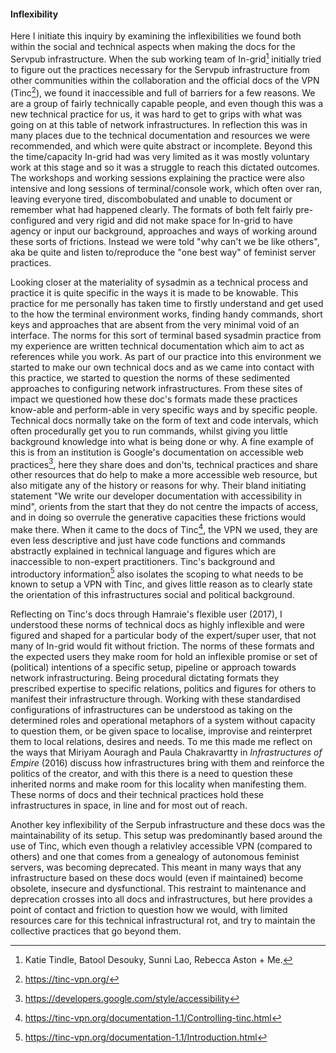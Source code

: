 #### Inflexibility

Here I initiate this inquiry by examining the inflexibilities we found both within the social and technical aspects when making the docs for the Servpub infrastructure. When the sub working team of In-grid[^r2] initially tried to figure out the practices necessary for the Servpub infrastructure from other communities within the collaboration and the official docs of the VPN (Tinc[^1s]), we found it inaccessible and full of barriers for a few reasons. We are a group of fairly technically capable people, and even though this was a new technical practice for us, it was hard to get to grips with what was going on at this table of network infrastructures. In reflection this was in many places due to the technical documentation and resources we were recommended, and which were quite abstract or incomplete. Beyond this the time/capacity In-grid had was very limited as it was mostly voluntary work at this stage and so it was a struggle to reach this dictated outcomes. The workshops and working sessions explaining the practice were also intensive and long sessions of terminal/console work, which often over ran, leaving everyone tired, discombobulated and unable to document or remember what had happened clearly. The formats of both felt fairly pre-configured and very rigid and did not make space for In-grid to have agency or input our background, approaches and ways of working around these sorts of frictions. Instead we were told "why can't we be like others", aka be quite and listen to/reproduce the "one best way" of feminist server practices.

Looking closer at the materiality of sysadmin as a technical process and practice it is quite specific in the ways it is made to be knowable. This practice for me personally has taken time to firstly understand and get used to the how the terminal environment works, finding handy commands, short keys and approaches that are absent from the very minimal void of an interface. The norms for this sort of terminal based sysadmin practice from my experience are written technical documentation which aim to act as references while you work. As part of our practice into this environment we started to make our own technical docs and as we came into contact with this practice, we started to question the norms of these sedimented approaches to configuring network infrastructures. From these sites of impact we questioned how these doc's formats made these practices know-able and perform-able in very specific ways and by specific people. Technical docs normally take on the form of text and code intervals, which often procedurally get you to run commands, whilst giving you little background knowledge into what is being done or why. A fine example of this is from an institution is Google's documentation on accessible web practices[^2s], here they share does and don'ts, technical practices and share other resources that do help to make a more accessible web resource, but also mitigate any of the history or reasons for why. Their bland initiating statement "We write our developer documentation with accessibility in mind", orients from the start that they do not centre the impacts of access, and in doing so overrule the generative capacities these frictions would make there. When it came to the docs of Tinc[^3p], the VPN we used, they are even less descriptive and just have code functions and commands abstractly explained in technical language and figures which are inaccessible to non-expert practitioners. Tinc's background and introductory information[^1c] also isolates the scoping to what needs to be known to setup a VPN with Tinc, and gives little reason as to clearly state the orientation of this infrastructures social and political background. 

Reflecting on Tinc's docs through Hamraie's flexible user (2017), I understood these norms of technical docs as highly inflexible and were figured and shaped for a particular body of the expert/super user, that not many of In-grid would fit without friction. The norms of these formats and the expected users they make room for hold an inflexible promise or set of (political) intentions of a specific setup, pipeline or approach towards network infrastructuring.  Being procedural dictating formats they prescribed expertise to specific relations, politics and figures for others to manifest their infrastructure through. Working with these standardised configurations of infrastructures can be understood as taking on the determined roles and operational metaphors of a system without capacity to question them, or be given space to localise, improvise and reinterpret them to local relations, desires and needs. To me this made me reflect on the ways that Miriyam Aouragh and Paula Chakravartty in _Infrastructures of Empire_ (2016) discuss how infrastructures bring with them and reinforce the politics of the creator, and with this there is a need to question these inherited norms and make room for this locality when manifesting them. These norms of docs and their technical practices hold these infrastructures in space, in line and for most out of reach.

Another key inflexibility of the Serpub infrastructure and these docs was the maintainability of its setup. This setup was predominantly based around the use of Tinc, which even though a relativley accessible VPN (compared to others) and one that comes from a genealogy of autonomous feminist servers, was becoming deprecated. This meant in many ways that any infrastructure based on these docs would (even if maintained) become obsolete, insecure and dysfunctional. This restraint to maintenance and deprecation crosses into all docs and infrastructures, but here provides a point of contact and friction to question how we would, with limited resources care for this technical infrastructural rot, and try to maintain the collective practices that go beyond them.

[^r2]: Katie Tindle, Batool Desouky, Sunni Lao, Rebecca Aston + Me.
[^1s]: https://tinc-vpn.org/
[^2s]: https://developers.google.com/style/accessibility
[^3p]: https://tinc-vpn.org/documentation-1.1/Controlling-tinc.html
[^1c]: https://tinc-vpn.org/documentation-1.1/Introduction.html